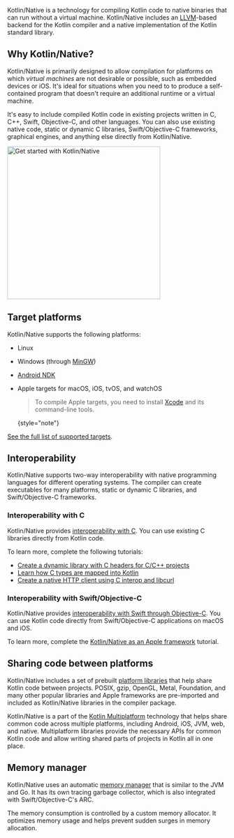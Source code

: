 [//]: # (title: Kotlin/Native)

Kotlin/Native is a technology for compiling Kotlin code to native binaries that can run without a virtual machine.
Kotlin/Native includes an [LLVM](https://llvm.org/)-based backend for the Kotlin compiler and a native implementation of
the Kotlin standard library.

## Why Kotlin/Native?

Kotlin/Native is primarily designed to allow compilation for platforms on which _virtual machines_ are not desirable or
possible, such as embedded devices or iOS. It's ideal for situations when you need to to produce a self-contained
program that doesn't require an additional runtime or a virtual machine.

It's easy to include compiled Kotlin code in existing projects written in C, C++, Swift, Objective-C, and other languages.
You can also use existing native code, static or dynamic C libraries, Swift/Objective-C frameworks, graphical engines,
and anything else directly from Kotlin/Native.

<a href="native-get-started.md"><img src="native-get-started-button.svg" width="350" alt="Get started with Kotlin/Native" style="block"/></a>

## Target platforms

Kotlin/Native supports the following platforms:

* Linux
* Windows (through [MinGW](https://www.mingw-w64.org/))
* [Android NDK](https://developer.android.com/ndk)
* Apple targets for macOS, iOS, tvOS, and watchOS

  > To compile Apple targets, you need to install [Xcode](https://apps.apple.com/us/app/xcode/id497799835)
  > and its command-line tools.
  >
  {style="note"}

[See the full list of supported targets](native-target-support.md).

## Interoperability

Kotlin/Native supports two-way interoperability with native programming languages for different operating systems.
The compiler can create executables for many platforms, static or dynamic C libraries, and Swift/Objective-C frameworks.

### Interoperability with C

Kotlin/Native provides [interoperability with C](native-c-interop.md). You can use existing C libraries directly from
Kotlin code.

To learn more, complete the following tutorials:

* [Create a dynamic library with C headers for C/C++ projects](native-dynamic-libraries.md)
* [Learn how C types are mapped into Kotlin](mapping-primitive-data-types-from-c.md)
* [Create a native HTTP client using C interop and libcurl](native-app-with-c-and-libcurl.md)

### Interoperability with Swift/Objective-C

Kotlin/Native provides [interoperability with Swift through Objective-C](native-objc-interop.md). You can use
Kotlin code directly from Swift/Objective-C applications on macOS and iOS.

To learn more, complete the [Kotlin/Native as an Apple framework](apple-framework.md) tutorial.

## Sharing code between platforms

Kotlin/Native includes a set of prebuilt [platform libraries](native-platform-libs.md) that help share Kotlin code
between projects. POSIX, gzip, OpenGL, Metal, Foundation, and many other popular libraries and Apple frameworks
are pre-imported and included as Kotlin/Native libraries in the compiler package.

Kotlin/Native is a part of the [Kotlin Multiplatform](https://www.jetbrains.com/help/kotlin-multiplatform-dev/get-started.html) technology that helps share common code
across multiple platforms, including Android, iOS, JVM, web, and native. Multiplatform libraries provide the necessary
APIs for common Kotlin code and allow writing shared parts of projects in Kotlin all in one place.

## Memory manager

Kotlin/Native uses an automatic [memory manager](native-memory-manager.md) that is similar to the JVM and Go.
It has its own tracing garbage collector, which is also integrated with Swift/Objective-C's ARC.

The memory consumption is controlled by a custom memory allocator. It optimizes memory usage and helps prevent sudden
surges in memory allocation.